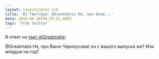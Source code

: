 ```yaml
---
layout: layouts/post.njk
title: 'Из Твиттера: @Greatmatis Не, про Ваню...'
date: 2019-06-10T08:35:52.000Z
tags: 'from twitter'
---
```

В ответ на [твит @Greatmatis](https://twitter.com/_/status/1137997893774823424):

@Greatmatis Не, про Ваню Черноусова) он с вашего выпуска же? Или младше на год?
